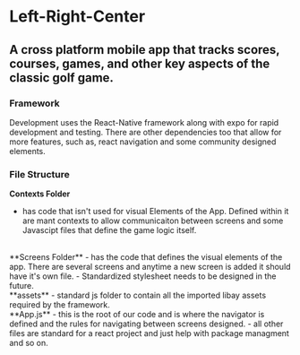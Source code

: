 # Left-Right-Center

## A cross platform mobile app that tracks scores, courses, games, and other key aspects of the classic golf game.

### Framework
Development uses the React-Native framework along with expo for rapid development and testing.
There are other dependencies too that allow for more features, such as, react navigation and some community designed elements.

### File Structure
**Contexts Folder** 
- has code that isn't used for visual Elements of the App. Defined within it are mant contexts to allow communicaiton between screens and some Javascipt files that define the game logic itself.
<br>
**Screens Folder**
- has the code that defines the visual elements of the app. There are several screens and anytime a new screen is added it should have it's own file.
- Standardized stylesheet needs to be designed in the future.
<br>
**assets**
- standard js folder to contain all the imported libay assets required by the framework.
<br>
**App.js**
- this is the root of our code and is where the navigator is defined and the rules for navigating between screens designed.
- all other files are standard for a react project and just help with package managment and so on.
